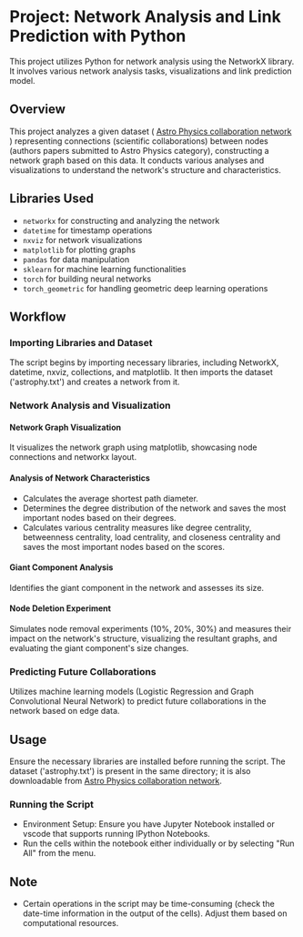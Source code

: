 # Project: Network Analysis and Link Prediction with Python

This project utilizes Python for network analysis using the NetworkX library. It involves various network analysis tasks, visualizations and link prediction model.

## Overview

This project analyzes a given dataset ( [Astro Physics collaboration network](https://snap.stanford.edu/data/ca-AstroPh.html) ) representing connections (scientific collaborations) between nodes (authors papers submitted to Astro Physics category), constructing a network graph based on this data. It conducts various analyses and visualizations to understand the network's structure and characteristics.

## Libraries Used

- `networkx` for constructing and analyzing the network
- `datetime` for timestamp operations
- `nxviz` for network visualizations
- `matplotlib` for plotting graphs
- `pandas` for data manipulation
- `sklearn` for machine learning functionalities
- `torch` for building neural networks
- `torch_geometric` for handling geometric deep learning operations

## Workflow

### Importing Libraries and Dataset
The script begins by importing necessary libraries, including NetworkX, datetime, nxviz, collections, and matplotlib. It then imports the dataset ('astrophy.txt') and creates a network from it.

### Network Analysis and Visualization

#### Network Graph Visualization
It visualizes the network graph using matplotlib, showcasing node connections and networkx layout.

#### Analysis of Network Characteristics
- Calculates the average shortest path diameter.
- Determines the degree distribution of the network and saves the most important nodes based on their degrees.
- Calculates various centrality measures like degree centrality, betweenness centrality, load centrality, and closeness centrality and saves the most important nodes based on the scores.

#### Giant Component Analysis
Identifies the giant component in the network and assesses its size.

#### Node Deletion Experiment
Simulates node removal experiments (10%, 20%, 30%) and measures their impact on the network's structure, visualizing the resultant graphs, and evaluating the giant component's size changes.

### Predicting Future Collaborations
Utilizes machine learning models (Logistic Regression and Graph Convolutional Neural Network) to predict future collaborations in the network based on edge data.

## Usage
Ensure the necessary libraries are installed before running the script. The dataset ('astrophy.txt') is present in the same directory; it is also downloadable from [Astro Physics collaboration network](https://snap.stanford.edu/data/ca-AstroPh.html).

### Running the Script
- Environment Setup: Ensure you have Jupyter Notebook installed or vscode that supports running IPython Notebooks.
- Run the cells within the notebook either individually or by selecting "Run All" from the menu.
  
## Note
- Certain operations in the script may be time-consuming (check the date-time information in the output of the cells). Adjust them based on computational resources.
